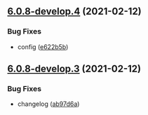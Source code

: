 ## [6.0.8-develop.4](https://github.com/splunk/seckit_sa_geolocation/compare/v6.0.8-develop.3...v6.0.8-develop.4) (2021-02-12)


### Bug Fixes

* config ([e622b5b](https://github.com/splunk/seckit_sa_geolocation/commit/e622b5bde733d8a6ab624c76dffdc3237e70eead))

## [6.0.8-develop.3](https://github.com/splunk/seckit_sa_geolocation/compare/v6.0.8-develop.2...v6.0.8-develop.3) (2021-02-12)


### Bug Fixes

* changelog ([ab97d6a](https://github.com/splunk/seckit_sa_geolocation/commit/ab97d6a5346d292e5f18f7fb39134d72cae82869))
